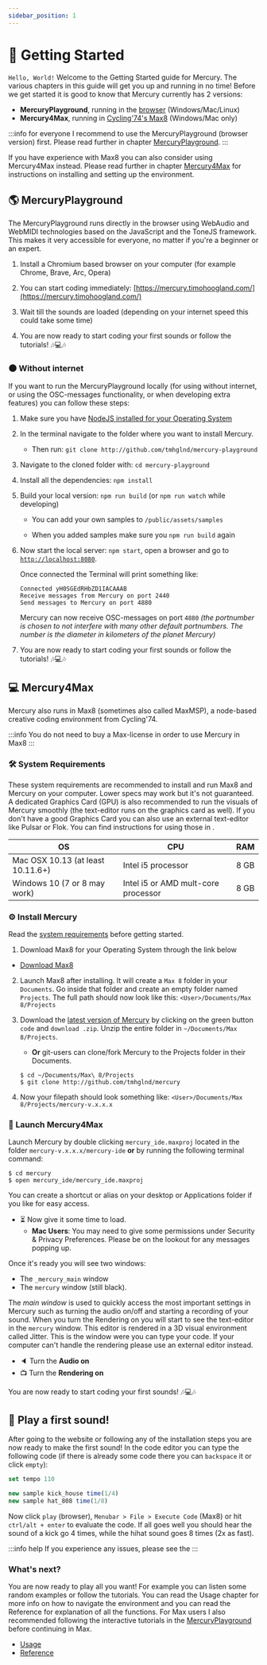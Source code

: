 ```yaml
---
sidebar_position: 1
---
```


# 🚀 Getting Started

`Hello, World!` Welcome to the Getting Started guide for Mercury. The various chapters in this guide will get you up and running in no time! Before we get started it is good to know that Mercury currently has 2 versions:

- **MercuryPlayground**, running in the [browser](https://mercury.timohoogland.com/) (Windows/Mac/Linux)
- **Mercury4Max**, running in [Cycling'74's Max8](https://cycling74.com/downloads) (Windows/Mac only)

:::info for everyone
I recommend to use the MercuryPlayground (browser version) first. Please read further in chapter [MercuryPlayground](#-mercuryplayground).
:::

If you have experience with Max8 you can also consider using Mercury4Max instead. Please read further in chapter [Mercury4Max](#-mercury4max) for instructions on installing and setting up the environment.

<!-- If you are curious what the pros and cons are between these two versions please read [Browser or Max?](browser-max). -->

## 🌎 MercuryPlayground

The MercuryPlayground runs directly in the browser using WebAudio and WebMIDI technologies based on the JavaScript and the ToneJS framework. This makes it very accessible for everyone, no matter if you're a beginner or an expert.

1. Install a Chromium based browser on your computer (for example Chrome, Brave, Arc, Opera)

2. You can start coding immediately: [https://mercury.timohoogland.com/](https://mercury.timohoogland.com/)

3. Wait till the sounds are loaded (depending on your internet speed this could take some time)

4. You are now ready to start coding your first sounds or follow the tutorials! 🎶💻🎶

<!-- If you experience any issues with installing or running the code, please have a look in the Tutorial or Troubleshooting sections. This Quick Start guide is meant for people who are confident in working with the computer and have some experience with (creative) coding, music technology and music making. -->

### 🌑 Without internet

If you want to run the MercuryPlayground locally (for using without internet, or using the OSC-messages functionality, or when developing extra features) you can follow these steps:

1. Make sure you have [NodeJS installed for your Operating System](https://nodejs.org/en)

2. In the terminal navigate to the folder where you want to install Mercury.

	- Then run: `git clone http://github.com/tmhglnd/mercury-playground`

3. Navigate to the cloned folder with: `cd mercury-playground`

4. Install all the dependencies: `npm install`

5. Build your local version: `npm run build` (or `npm run watch` while developing)

	- You can add your own samples to `/public/assets/samples`

	- When you added samples make sure you `npm run build` again

6. Now start the local server: `npm start`, open a browser and go to [`http://localhost:8080`](http://localhost:8080). 

	Once connected the Terminal will print something like:

	```
	Connected yH0SGEdRHbZD1IACAAAB
	Receive messages from Mercury on port 2440
	Send messages to Mercury on port 4880
	```

	Mercury can now receive OSC-messages on port `4880` *(the portnumber is chosen to not interfere with many other default portnumbers. The number is the diameter in kilometers of the planet Mercury)*

7. You are now ready to start coding your first sounds or follow the tutorials! 🎶💻🎶

## 💻 Mercury4Max

Mercury also runs in Max8 (sometimes also called MaxMSP), a node-based creative coding environment from Cycling'74. 

:::info You do not need to buy a Max-license in order to use Mercury in Max8
:::

### 🛠 System Requirements

These system requirements are recommended to install and run Max8 and Mercury on your computer. Lower specs may work but it's not guaranteed. A dedicated Graphics Card (GPU) is also recommended to run the visuals of Mercury smoothly (the text-editor runs on the graphics card as well). If you don't have a good Graphics Card you can also use an external text-editor like Pulsar or Flok. You can find instructions for using those in .

| OS | CPU | RAM |
| -- | --- | --- |
| Mac OSX 10.13 (at least 10.11.6+) | Intel i5 processor | 8 GB | 
| Windows 10 (7 or 8 may work) | Intel i5 or AMD mult-core processor | 8 GB |

### ⚙️ Install Mercury

Read the [system requirements](#-system-requirements) before getting started.

1. Download Max8 for your Operating System through the link below

- [Download Max8](https://cycling74.com/downloads)

2. Launch Max8 after installing. It will create a `Max 8` folder in your `Documents`. Go inside that folder and create an empty folder named `Projects`. The full path should now look like this: `<User>/Documents/Max 8/Projects`

3. Download the [latest version of Mercury](https://github.com/tmhglnd/mercury/archive/refs/heads/master.zip) by clicking on the green button `code` and `download .zip`. Unzip the entire folder in `~/Documents/Max 8/Projects`.

	- **Or** git-users can clone/fork Mercury to the Projects folder in their Documents.

	```
	$ cd ~/Documents/Max\ 8/Projects
	$ git clone http://github.com/tmhglnd/mercury
	```

4. Now your filepath should look something like: `<User>/Documents/Max 8/Projects/mercury-v.x.x.x`

### 🚀 Launch Mercury4Max

Launch Mercury by double clicking `mercury_ide.maxproj` located in the folder `mercury-v.x.x.x/mercury-ide` **or** by running the following terminal command:

```
$ cd mercury
$ open mercury_ide/mercury_ide.maxproj
```

You can create a shortcut or alias on your desktop or Applications folder if you like for easy access.

- ⏳ Now give it some time to load.
	- **Mac Users**: You may need to give some permissions under Security & Privacy Preferences. Please be on the lookout for any messages popping up.

Once it's ready you will see two windows:

- The `_mercury_main` window 
- The  `mercury` window (still black). 

The *main window* is used to quickly access the most important settings in Mercury such as turning the audio on/off and starting a recording of your sound. When you turn the Rendering on you will start to see the text-editor in the `mercury` window. This editor is rendered in a 3D visual environment called Jitter. This is the window were you can type your code. If your computer can't handle the rendering please use an external editor instead.

- 🔈 Turn the **Audio on**
- 📺 Turn the **Rendering on**

You are now ready to start coding your first sounds! 🎶💻🎶

## 🎹 Play a first sound!

After going to the website or following any of the installation steps you are now ready to make the first sound! In the code editor you can type the following code (if there is already some code there you can `backspace` it or click `empty`):

```js
set tempo 110

new sample kick_house time(1/4)
new sample hat_808 time(1/8)
```

Now click `play` (browser), `Menubar > File > Execute Code` (Max8) or hit `ctrl/alt + enter` to evaluate the code. If all goes well you should hear the sound of a kick go 4 times, while the hihat sound goes 8 times (2x as fast).

:::info help
If you experience any issues, please see the <!-- [Troubleshooting](troubleshooting) -->
:::

### What's next?

You are now ready to play all you want! For example you can listen some random examples or follow the tutorials. You can read the Usage chapter for more info on how to navigate the environment and you can read the Reference for explanation of all the functions. For Max users I also recommended following the interactive tutorials in the [MercuryPlayground](https://mercury.timohoogland.com) before continuing in Max.

- [Usage](category/-usage)
- [Reference](category/-reference)
<!-- - [Examples](category/-examples) -->
<!-- - [Tutorials](category/-tutorials) -->
